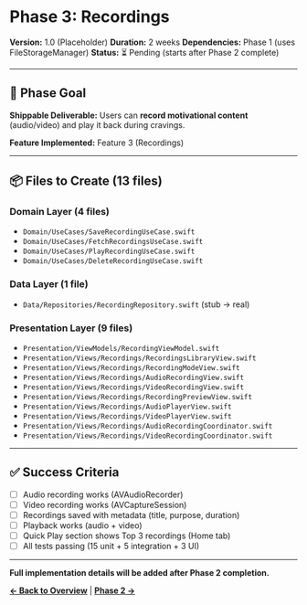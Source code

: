 # Phase 3: Recordings

**Version:** 1.0 (Placeholder)
**Duration:** 2 weeks
**Dependencies:** Phase 1 (uses FileStorageManager)
**Status:** ⏳ Pending (starts after Phase 2 complete)

---

## 🎯 Phase Goal

**Shippable Deliverable:** Users can **record motivational content** (audio/video) and play it back during cravings.

**Feature Implemented:** Feature 3 (Recordings)

---

## 📦 Files to Create (13 files)

### Domain Layer (4 files)
- `Domain/UseCases/SaveRecordingUseCase.swift`
- `Domain/UseCases/FetchRecordingsUseCase.swift`
- `Domain/UseCases/PlayRecordingUseCase.swift`
- `Domain/UseCases/DeleteRecordingUseCase.swift`

### Data Layer (1 file)
- `Data/Repositories/RecordingRepository.swift` (stub → real)

### Presentation Layer (9 files)
- `Presentation/ViewModels/RecordingViewModel.swift`
- `Presentation/Views/Recordings/RecordingsLibraryView.swift`
- `Presentation/Views/Recordings/RecordingModeView.swift`
- `Presentation/Views/Recordings/AudioRecordingView.swift`
- `Presentation/Views/Recordings/VideoRecordingView.swift`
- `Presentation/Views/Recordings/RecordingPreviewView.swift`
- `Presentation/Views/Recordings/AudioPlayerView.swift`
- `Presentation/Views/Recordings/VideoPlayerView.swift`
- `Presentation/Views/Recordings/AudioRecordingCoordinator.swift`
- `Presentation/Views/Recordings/VideoRecordingCoordinator.swift`

---

## ✅ Success Criteria

- [ ] Audio recording works (AVAudioRecorder)
- [ ] Video recording works (AVCaptureSession)
- [ ] Recordings saved with metadata (title, purpose, duration)
- [ ] Playback works (audio + video)
- [ ] Quick Play section shows Top 3 recordings (Home tab)
- [ ] All tests passing (15 unit + 5 integration + 3 UI)

---

**Full implementation details will be added after Phase 2 completion.**

**[← Back to Overview](./PHASE_OVERVIEW.md)** | **[Phase 2 →](./PHASE_2.md)**
